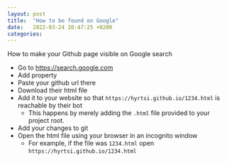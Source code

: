 ```yaml
---
layout: post
title:  "How to be found on Google"
date:   2022-03-24 20:47:25 +0200
categories: 
---
```


How to make your Github page visible on Google search


- Go to https://search.google.com
- Add property
- Paste your github url there
- Download their html file
- Add it to your website so that `https://hyrtsi.github.io/1234.html` is reachable by their bot
  - This happens by merely adding the `.html` file provided to your project root.
- Add your changes to git
- Open the html file using your browser in an incognito window
  - For example, if the file was `1234.html` open `https://hyrtsi.github.io/1234.html`